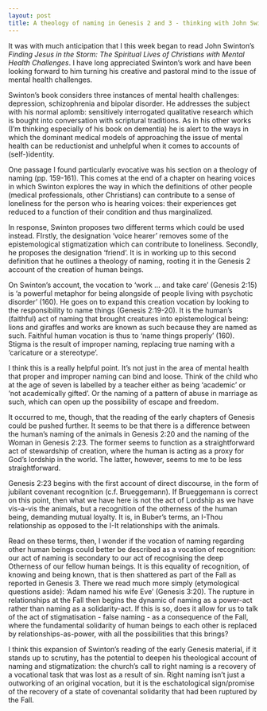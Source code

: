 ```yaml
---
layout: post
title: A theology of naming in Genesis 2 and 3 - thinking with John Swinton
---
```


It was with much anticipation that I this week began to read John Swinton’s *Finding Jesus in the Storm: The Spiritual Lives of Christians with Mental Health Challenges*. I have long appreciated Swinton’s work and have been looking forward to him turning his creative and pastoral mind to the issue of mental health challenges. 

Swinton’s book considers three instances of mental health challenges: depression, schizophrenia and bipolar disorder. He addresses the subject with his normal aplomb: sensitively interrogated qualitative research which is bought into conversation with scriptural traditions. As in his other works (I’m thinking especially of his book on dementia) he is alert to the ways in which the dominant medical models of approaching the issue of mental health can be reductionist and unhelpful when it comes to accounts of (self-)identity. 

One passage I found particularly evocative was his section on a theology of naming (pp. 159-161). This comes at the end of a chapter on hearing voices in which Swinton explores the way in which the definitions of other people (medical professionals, other Christians) can contribute to a sense of loneliness for the person who is hearing voices: their experiences get reduced to a function of their condition and thus marginalized. 

In response, Swinton proposes two different terms which could be used instead. FIrstly, the designation ‘voice hearer’ removes some of the epistemological stigmatization which can contribute to loneliness. Secondly, he proposes the designation ‘friend’. It is in working up to this second definition that he outlines a theology of naming, rooting it in the Genesis 2 account of the creation of human beings.

On Swinton’s account, the vocation to ‘work … and take care’ (Genesis 2:15) is ‘a powerful metaphor for being alongside of people living with psychotic disorder’ (160). He goes on to expand this creation vocation by looking to the responsibility to name things (Genesis 2:19-20). It is the human’s (faithful) act of naming that brought creatures into epistemological being: lions and giraffes and works are known as such because they are named as such. Faithful human vocation is thus to ‘name things properly’ (160). Stigma is the result of improper naming, replacing true naming with a ‘caricature or a stereotype’. 

I think this is a really helpful point. It’s not just in the area of mental health that proper and improper naming can bind and loose. Think of the child who at the age of seven is labelled by a teacher either as being ‘academic’ or ‘not academically gifted’. Or the naming of a pattern of abuse in marriage as such, which can open up the possibility of escape and freedom. 

It occurred to me, though, that the reading of the early chapters of Genesis could be pushed further. It seems to be that there is a difference between the human’s naming of the animals in Genesis 2:20 and the naming of the Woman in Genesis 2:23. The former seems to function as a straightforward act of stewardship of creation, where the human is acting as a proxy for God’s lordship in the world. The latter, however, seems to me to be less straightforward. 

Genesis 2:23 begins with the first account of direct discourse, in the form of jubilant covenant recognition (c.f. Brueggemann). If Brueggemann is correct on this point, then what we have here is not the act of Lordship as we have vis-a-vis the animals, but a recognition of the otherness of the human being, demanding mutual loyalty. It is, in Buber’s terms, an I-Thou relationship as opposed to the I-It relationships with the animals. 

Read on these terms, then, I wonder if the vocation of naming regarding other human beings could better be described as a vocation of recognition: our act of naming is secondary to our act of recognising the deep Otherness of our fellow human beings. It is this equality of recognition, of knowing and being known, that is then shattered as part of the Fall as reported in Genesis 3. There we read much more simply (etymological questions aside): ‘Adam named his wife Eve’ (Genesis 3:20). The rupture in relationships at the Fall then begins the dynamic of naming as a power-act rather than naming as a solidarity-act. If this is so, does it allow for us to talk of the act of stigmatisation - false naming - as a consequence of the Fall, where the fundamental solidarity of human beings to each other is replaced by relationships-as-power, with all the possibilities that this brings?

I think this expansion of Swinton’s reading of the early Genesis material, if it stands up to scrutiny, has the potential to deepen his theological account of naming and stigmatization: the church’s call to right naming is a recovery of a vocational task that was lost as a result of sin. Right naming isn’t just a outworking of an original vocation, but it is the eschatological sign/promise of the recovery of a state of covenantal solidarity that had been ruptured by the Fall. 